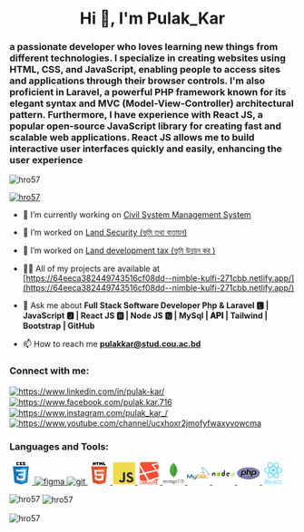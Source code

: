<h1 align="center">Hi 👋, I'm Pulak_Kar</h1>
<h3 align="left">a passionate developer who loves learning new things from different technologies. I specialize in creating websites using HTML, CSS, and JavaScript, enabling people to access sites and applications through their browser controls. I'm also proficient in Laravel, a powerful PHP framework known for its elegant syntax and <b>MVC (Model-View-Controller)</b> architectural pattern. Furthermore, I have experience with React JS, a popular open-source JavaScript library for creating fast and scalable web applications. React JS allows me to build interactive user interfaces quickly and easily, enhancing the user experience</h3>

<p align="left"> <img src="https://komarev.com/ghpvc/?username=hro57&label=Profile%20views&color=0e75b6&style=flat" alt="hro57" /> </p>

<p align="left"> <a href="https://github.com/ryo-ma/github-profile-trophy"><img src="https://github-profile-trophy.vercel.app/?username=hro57" alt="hro57" /></a> </p>

- 🔭 I’m currently working on [Civil System Management System](https://dev.case.gov.bd/)

- 👯 I’m worked on [Land Security (ভূমি তথ্য বাতায়ন)](http://devlsgportal.mysoftheaven.com/)

- 🤝 I’m worked on [Land development tax (ভূমি উন্নয়ন কর )](http://stageldtax-portal.mysoftheaven.com/)

- 👨‍💻 All of my projects are available at [https://64eeca382449743516cf08dd--nimble-kulfi-271cbb.netlify.app/](https://64eeca382449743516cf08dd--nimble-kulfi-271cbb.netlify.app/)

- 💬 Ask me about **Full Stack Software Developer Php & Laravel 🅻 | JavaScript 🅹 | React JS 🆁 | Node JS 🅽 | MySql | 𝐀𝐏𝐈 | Tailwind | Bootstrap | GitHub**

- 📫 How to reach me **pulakkar@stud.cou.ac.bd**

<h3 align="left">Connect with me:</h3>
<p align="left">
<a href="https://linkedin.com/in/https://www.linkedin.com/in/pulak-kar/" target="blank"><img align="center" src="https://raw.githubusercontent.com/rahuldkjain/github-profile-readme-generator/master/src/images/icons/Social/linked-in-alt.svg" alt="https://www.linkedin.com/in/pulak-kar/" height="30" width="40" /></a>
<a href="https://fb.com/https://www.facebook.com/pulak.kar.716" target="blank"><img align="center" src="https://raw.githubusercontent.com/rahuldkjain/github-profile-readme-generator/master/src/images/icons/Social/facebook.svg" alt="https://www.facebook.com/pulak.kar.716" height="30" width="40" /></a>
<a href="https://instagram.com/https://www.instagram.com/pulak_kar_/" target="blank"><img align="center" src="https://raw.githubusercontent.com/rahuldkjain/github-profile-readme-generator/master/src/images/icons/Social/instagram.svg" alt="https://www.instagram.com/pulak_kar_/" height="30" width="40" /></a>
<a href="https://www.youtube.com/c/https://www.youtube.com/channel/ucxhoxr2jmofyfwaxyvowcma" target="blank"><img align="center" src="https://raw.githubusercontent.com/rahuldkjain/github-profile-readme-generator/master/src/images/icons/Social/youtube.svg" alt="https://www.youtube.com/channel/ucxhoxr2jmofyfwaxyvowcma" height="30" width="40" /></a>
</p>

<h3 align="left">Languages and Tools:</h3>
<p align="left"> <a href="https://www.w3schools.com/css/" target="_blank" rel="noreferrer"> <img src="https://raw.githubusercontent.com/devicons/devicon/master/icons/css3/css3-original-wordmark.svg" alt="css3" width="40" height="40"/> </a> <a href="https://www.figma.com/" target="_blank" rel="noreferrer"> <img src="https://www.vectorlogo.zone/logos/figma/figma-icon.svg" alt="figma" width="40" height="40"/> </a> <a href="https://git-scm.com/" target="_blank" rel="noreferrer"> <img src="https://www.vectorlogo.zone/logos/git-scm/git-scm-icon.svg" alt="git" width="40" height="40"/> </a> <a href="https://www.w3.org/html/" target="_blank" rel="noreferrer"> <img src="https://raw.githubusercontent.com/devicons/devicon/master/icons/html5/html5-original-wordmark.svg" alt="html5" width="40" height="40"/> </a> <a href="https://developer.mozilla.org/en-US/docs/Web/JavaScript" target="_blank" rel="noreferrer"> <img src="https://raw.githubusercontent.com/devicons/devicon/master/icons/javascript/javascript-original.svg" alt="javascript" width="40" height="40"/> </a> <a href="https://laravel.com/" target="_blank" rel="noreferrer"> <img src="https://raw.githubusercontent.com/devicons/devicon/master/icons/laravel/laravel-plain-wordmark.svg" alt="laravel" width="40" height="40"/> </a> <a href="https://www.mongodb.com/" target="_blank" rel="noreferrer"> <img src="https://raw.githubusercontent.com/devicons/devicon/master/icons/mongodb/mongodb-original-wordmark.svg" alt="mongodb" width="40" height="40"/> </a> <a href="https://www.mysql.com/" target="_blank" rel="noreferrer"> <img src="https://raw.githubusercontent.com/devicons/devicon/master/icons/mysql/mysql-original-wordmark.svg" alt="mysql" width="40" height="40"/> </a> <a href="https://nodejs.org" target="_blank" rel="noreferrer"> <img src="https://raw.githubusercontent.com/devicons/devicon/master/icons/nodejs/nodejs-original-wordmark.svg" alt="nodejs" width="40" height="40"/> </a> <a href="https://www.php.net" target="_blank" rel="noreferrer"> <img src="https://raw.githubusercontent.com/devicons/devicon/master/icons/php/php-original.svg" alt="php" width="40" height="40"/> </a> <a href="https://reactjs.org/" target="_blank" rel="noreferrer"> <img src="https://raw.githubusercontent.com/devicons/devicon/master/icons/react/react-original-wordmark.svg" alt="react" width="40" height="40"/> </a> </p>

<p><img align="left" src="https://github-readme-stats.vercel.app/api/top-langs?username=hro57&show_icons=true&locale=en&layout=compact" alt="hro57" /></p>

<p>&nbsp;<img align="center" src="https://github-readme-stats.vercel.app/api?username=hro57&show_icons=true&locale=en" alt="hro57" /></p>

<p><img align="center" src="https://github-readme-streak-stats.herokuapp.com/?user=hro57&" alt="hro57" /></p>
